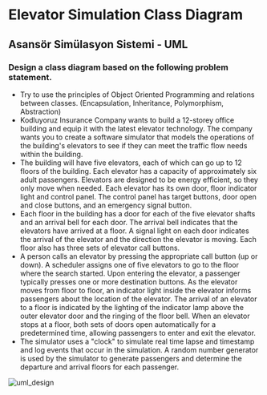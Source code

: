# Elevator Simulation Class Diagram
## Asansör Simülasyon Sistemi - UML


### Design a class diagram based on the following problem statement.

- Try to use the principles of Object Oriented Programming and relations between classes. (Encapsulation, Inheritance, Polymorphism, Abstraction)
- Kodluyoruz Insurance Company wants to build a 12-storey office building and equip it with the latest elevator technology. The company wants you to create a software simulator that models the operations of the building's elevators to see if they can meet the traffic flow needs within the building.
- The building will have five elevators, each of which can go up to 12 floors of the building. Each elevator has a capacity of approximately six adult passengers. Elevators are designed to be energy efficient, so they only move when needed. Each elevator has its own door, floor indicator light and control panel. The control panel has target buttons, door open and close buttons, and an emergency signal button.
- Each floor in the building has a door for each of the five elevator shafts and an arrival bell for each door. The arrival bell indicates that the elevators have arrived at a floor. A signal light on each door indicates the arrival of the elevator and the direction the elevator is moving. Each floor also has three sets of elevator call buttons.
- A person calls an elevator by pressing the appropriate call button (up or down). A scheduler assigns one of five elevators to go to the floor where the search started. Upon entering the elevator, a passenger typically presses one or more destination buttons. As the elevator moves from floor to floor, an indicator light inside the elevator informs passengers about the location of the elevator. The arrival of an elevator to a floor is indicated by the lighting of the indicator lamp above the outer elevator door and the ringing of the floor bell. When an elevator stops at a floor, both sets of doors open automatically for a predetermined time, allowing passengers to enter and exit the elevator.
- The simulator uses a "clock" to simulate real time lapse and timestamp and log events that occur in the simulation. A random number generator is used by the simulator to generate passengers and determine the departure and arrival floors for each passenger.



![uml_design](https://i.hizliresim.com/c1w59d0.png)

